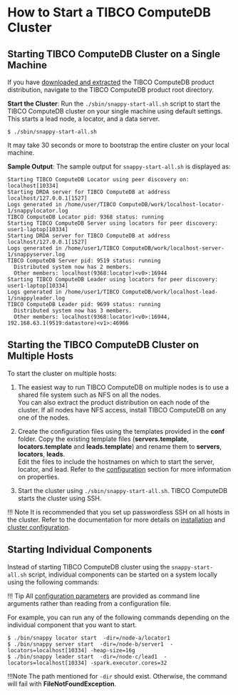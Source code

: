 <a id="howto-startcluster"></a>
# How to Start a TIBCO ComputeDB Cluster
## Starting TIBCO ComputeDB Cluster on a Single Machine

If you have [downloaded and extracted](../install.md) the TIBCO ComputeDB product distribution, navigate to the TIBCO ComputeDB product root directory.

**Start the Cluster**: Run the `./sbin/snappy-start-all.sh` script to start the TIBCO ComputeDB cluster on your single machine using default settings. This starts a lead node, a locator, and a data server.

```pre
$ ./sbin/snappy-start-all.sh
```

It may take 30 seconds or more to bootstrap the entire cluster on your local machine.

**Sample Output**: The sample output for `snappy-start-all.sh` is displayed as:

```pre
Starting TIBCO ComputeDB Locator using peer discovery on: localhost[10334]
Starting DRDA server for TIBCO ComputeDB at address localhost/127.0.0.1[1527]
Logs generated in /home/user/TIBCO ComputeDB/work/localhost-locator-1/snappylocator.log
TIBCO ComputeDB Locator pid: 9368 status: running
Starting TIBCO ComputeDB Server using locators for peer discovery: user1-laptop[10334]
Starting DRDA server for TIBCO ComputeDB at address localhost/127.0.0.1[1527]
Logs generated in /home/user1/TIBCO ComputeDB/work/localhost-server-1/snappyserver.log
TIBCO ComputeDB Server pid: 9519 status: running
  Distributed system now has 2 members.
  Other members: localhost(9368:locator)<v0>:16944
Starting TIBCO ComputeDB Leader using locators for peer discovery: user1-laptop[10334]
Logs generated in /home/user1/TIBCO ComputeDB/work/localhost-lead-1/snappyleader.log
TIBCO ComputeDB Leader pid: 9699 status: running
  Distributed system now has 3 members.
  Other members: localhost(9368:locator)<v0>:16944, 192.168.63.1(9519:datastore)<v1>:46966
```

## Starting the TIBCO ComputeDB Cluster on Multiple Hosts

To start the cluster on multiple hosts:

1. The easiest way to run TIBCO ComputeDB on multiple nodes is to use a shared file system such as NFS on all the nodes.</br> You can also extract the product distribution on each node of the cluster. If all nodes have NFS access, install TIBCO ComputeDB on any one of the nodes.

2. Create the configuration files using the templates provided in the **conf** folder. Copy the existing template files (**servers.template**, **locators.template** and **leads.template**) and rename them to **servers**, **locators**, **leads**.
</br> Edit the files to include the hostnames on which to start the server, locator, and lead. Refer to the [configuration](../configuring_cluster/configuring_cluster.md) section for more information on properties.

3. Start the cluster using `./sbin/snappy-start-all.sh`. TIBCO ComputeDB starts the cluster using SSH.

!!! Note
	It is recommended that you set up passwordless SSH on all hosts in the cluster. Refer to the documentation for more details on [installation](../install/install_on_premise.md) and [cluster configuration](../configuring_cluster/configuring_cluster.md).

## Starting Individual Components

Instead of starting TIBCO ComputeDB cluster using the `snappy-start-all.sh` script, individual components can be started on a system locally using the following commands:

!!! Tip
	All [configuration parameters](../configuring_cluster/configuring_cluster.md) are provided as command line arguments rather than reading from a configuration file.

For example, you can run any of the following commands depending on the individual component that you want to start.

```pre
$ ./bin/snappy locator start  -dir=/node-a/locator1
$ ./bin/snappy server start  -dir=/node-b/server1  -locators=localhost[10334] -heap-size=16g
$ ./bin/snappy leader start  -dir=/node-c/lead1  -locators=localhost[10334] -spark.executor.cores=32
```
!!!Note
	The path mentioned for `-dir` should exist. Otherwise, the command will fail with **FileNotFoundException**.
